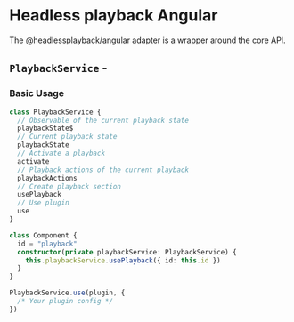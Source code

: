 <script setup>
import BundleSize from '../../components/BundleSize.vue'
</script>

# Headless playback Angular

The @headlessplayback/angular adapter is a wrapper around the core API.

## `PlaybackService` - <BundleSize func="PlaybackService" pkg="@headlessplayback/angular" />

### Basic Usage

```ts
class PlaybackService {
  // Observable of the current playback state
  playbackState$
  // Current playback state
  playbackState
  // Activate a playback
  activate
  // Playback actions of the current playback
  playbackActions
  // Create playback section
  usePlayback
  // Use plugin
  use
}

class Component {
  id = "playback"
  constructor(private playbackService: PlaybackService) {
    this.playbackService.usePlayback({ id: this.id })
  }
}

PlaybackService.use(plugin, {
  /* Your plugin config */
})
```

